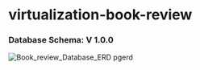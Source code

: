 # virtualization-book-review
### Database Schema: V 1.0.0
![Book_review_Database_ERD pgerd](https://user-images.githubusercontent.com/52291990/226158741-632d885b-3b5d-4843-992d-b23139d4126d.png)
